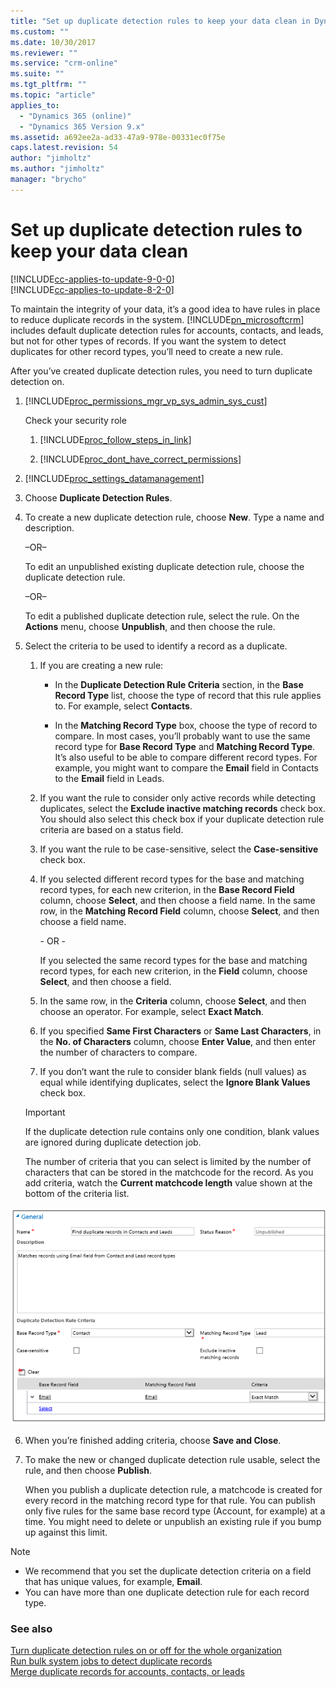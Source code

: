 ```yaml
---
title: "Set up duplicate detection rules to keep your data clean in Dynamics 365 Customer Engagement | MicrosoftDocs"
ms.custom: ""
ms.date: 10/30/2017
ms.reviewer: ""
ms.service: "crm-online"
ms.suite: ""
ms.tgt_pltfrm: ""
ms.topic: "article"
applies_to: 
  - "Dynamics 365 (online)"
  - "Dynamics 365 Version 9.x"
ms.assetid: a692ee2a-ad33-47a9-978e-00331ec0f75e
caps.latest.revision: 54
author: "jimholtz"
ms.author: "jimholtz"
manager: "brycho"
---
```

# Set up duplicate detection rules to keep your data clean

[!INCLUDE[cc-applies-to-update-9-0-0](../includes/cc_applies_to_update_9_0_0.md)]<br/>[!INCLUDE[cc-applies-to-update-8-2-0](../includes/cc_applies_to_update_8_2_0.md)]

To maintain the integrity of your data, it’s a good idea to have rules in place to reduce duplicate records in the system. [!INCLUDE[pn_microsoftcrm](../includes/pn-microsoftcrm.md)] includes default duplicate detection rules for accounts, contacts, and leads, but not for other types of records. If you want the system to detect duplicates for other record types, you’ll need to create a new rule.  
  
 After you’ve created duplicate detection rules, you need to turn duplicate detection on.  
  
1. [!INCLUDE[proc_permissions_mgr_vp_sys_admin_sys_cust](../includes/proc-permissions-mgr-vp-sys-admin-sys-cust.md)]  
  
    Check your security role  
  
    1. [!INCLUDE[proc_follow_steps_in_link](../includes/proc-follow-steps-in-link.md)]  
  
    2. [!INCLUDE[proc_dont_have_correct_permissions](../includes/proc-dont-have-correct-permissions.md)]  
  
2. [!INCLUDE[proc_settings_datamanagement](../includes/proc-settings-datamanagement.md)]  
  
3.  Choose **Duplicate Detection Rules**.  
  
4.  To create a new duplicate detection rule, choose **New**. Type a name and description.  
  
     –OR–  
  
     To edit an unpublished existing duplicate detection rule, choose the duplicate detection rule.  
  
     –OR–  
  
     To edit a published duplicate detection rule, select the rule. On the **Actions** menu, choose **Unpublish**, and then choose the rule.  
  
5.  Select the criteria to be used to identify a record as a duplicate.  
  
    1.  If you are creating a new rule:  
  
        -   In the **Duplicate Detection Rule Criteria** section, in the **Base Record Type** list, choose the type of record that this rule applies to. For example, select **Contacts**.  
  
        -   In the **Matching Record Type** box, choose the type of record to compare. In most cases, you’ll probably want to use the same record type for **Base Record Type** and **Matching Record Type**. It’s also useful to be able to compare different record types. For example, you might want to compare the **Email** field in Contacts to the **Email** field in Leads.  
  
    2.  If you want the rule to consider only active records while detecting duplicates, select the **Exclude inactive matching records** check box. You should also select this check box if your duplicate detection rule criteria are based on a status field.  
  
    3.  If you want the rule to be case-sensitive, select the **Case-sensitive** check box.  
  
    4.  If you selected different record types for the base and matching record types, for each new criterion, in the **Base Record Field** column, choose **Select**, and then choose a field name. In the same row, in the **Matching Record Field** column, choose **Select**, and then choose a field name.  
  
         \-  OR -  
  
         If you selected the same record types for the base and matching record types, for each new criterion, in the **Field** column, choose **Select**, and then choose a field.  
  
    5.  In the same row, in the **Criteria** column, choose **Select**, and then choose an operator. For example, select **Exact Match**.  
  
    6.  If you specified **Same First Characters** or **Same Last Characters**, in the **No. of Characters** column, choose **Enter Value**, and then enter the number of characters to compare.  
  
    7.  If you don’t want the rule to consider blank fields (null values) as equal while identifying duplicates, select the **Ignore Blank Values** check box.  
  
    > [!IMPORTANT]
    >  If the duplicate detection rule contains only one condition, blank values are ignored during duplicate detection job.  
  
     The number of criteria that you can select is limited by the number of characters that can be stored in the matchcode for the record. As you add criteria, watch the **Current matchcode length** value shown at the bottom of the criteria list.  
  
 ![Example duplicate detection rule](media/cc-duplicate-detection-rule-cc-duplicate-detection-rule.PNG "Example duplicate detection rule")  
  
6.  When you’re finished adding criteria, choose **Save and Close**.  
  
7.  To make the new or changed duplicate detection rule usable, select the rule, and then choose **Publish**.  
  
     When you publish a duplicate detection rule, a matchcode is created for every record in the matching record type for that rule. You can publish only five rules for the same base record type (Account, for example) at a time. You might need to delete or unpublish an existing rule if you bump up against this limit.  
  
> [!NOTE]
>  -   We recommend that you set the duplicate detection criteria on a field that has unique values, for example, **Email**.  
> -   You can have more than one duplicate detection rule for each record type.  
  
### See also  
 [Turn duplicate detection rules on or off for the whole organization](https://docs.microsoft.com/dynamics365/customer-engagement/admin/turn-duplicate-detection-rules-off-whole-organization)<br />
 [Run bulk system jobs to detect duplicate records](https://docs.microsoft.com/dynamics365/customer-engagement/admin/run-bulk-system-jobs-detect-duplicate-records)<br />
 [Merge duplicate records for accounts, contacts, or leads](https://docs.microsoft.com/dynamics365/customer-engagement/basics/merge-duplicate-records-accounts-contacts-leads)<br />

